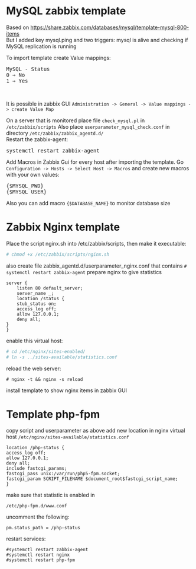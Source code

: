 # MySQL zabbix template
Based on https://share.zabbix.com/databases/mysql/template-mysql-800-items</br>
But I added key mysql.ping and two triggers: mysql is alive and checking if MySQL replication is running

To import template create Value mappings:
<pre>
MySQL - Status
0 ⇒ No
1 ⇒ Yes
</pre></br>
It is possible in zabbix GUI `Administration -> General -> Value mappings -> create Value Map`


On a server that is monitored
place file `check_mysql.pl` in `/etc/zabbix/scripts`
Also place `userparameter_mysql_check.conf` in directory `/etc/zabbix/zabbix_agentd.d/`</br>
Restart the zabbix-agent:
<pre>
systemctl restart zabbix-agent
</pre>
Add Macros in Zabbix Gui for every host after importing the template. Go `Configuration -> Hosts -> Select Host -> Macros`
and create new macros with your own values:
<pre>
{$MYSQL_PWD}
{$MYSQL_USER}
</pre>
Also you can add macro 
`{$DATABASE_NAME}`
to monitor database size

# Zabbix Nginx template

Place the script nginx.sh into /etc/zabbix/scripts, then make it executable:
```bash
# chmod +x /etc/zabbix/scripts/nginx.sh
```
also create file zabbix_agentd.d/userparameter_nginx.conf that contains
```# systemctl restart zabbix-agent```
prepare nginx to give statistics
```
server {
    listen 80 default_server;
    server_name _;
    location /status {
    stub_status on;
    access_log off;
    allow 127.0.0.1;
    deny all;
}
}
```
enable this virtual host:
```bash
# cd /etc/nginx/sites-enabled/
# ln -s ../sites-available/statistics.conf
```
reload the web server:
```
# nginx -t && nginx -s reload
```
install template to show nginx items in zabbix GUI

# Template php-fpm
copy script and userparameter as above
add new location in nginx virtual host `/etc/nginx/sites-available/statistics.conf`
```
location /php-status {
access_log off;
allow 127.0.0.1;
deny all;
include fastcgi_params;
fastcgi_pass unix:/var/run/php5-fpm.socket;
fastcgi_param SCRIPT_FILENAME $document_root$fastcgi_script_name;
}
```
make sure that statistic is enabled in
```
/etc/php-fpm.d/www.conf
```
uncomment the following:
```
pm.status_path = /php-status
```
restart services:
```
#systemctl restart zabbix-agent
#systemctl restart nginx
#systemctl restart php-fpm
```
